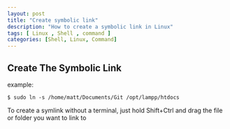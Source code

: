 ```yaml
---
layout: post
title: "Create symbolic link"
description: "How to create a symbolic link in Linux"
tags: [ Linux , Shell , command ]
categories: [Shell, Linux, Command]
---
```


## Create The Symbolic Link

example:

`$ sudo ln -s /home/matt/Documents/Git /opt/lampp/htdocs`

To create a symlink without a terminal, just hold Shift+Ctrl and drag the file or folder you want to link to